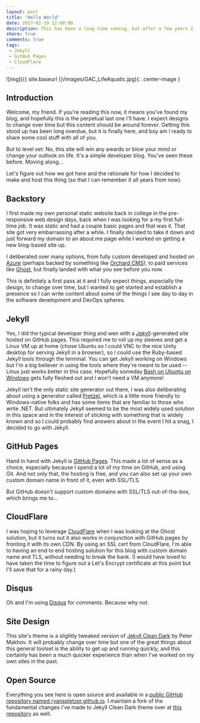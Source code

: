 ```yaml
---
layout: post
title: "Hello World"
date: 2017-02-19 12:00:00
description: This has been a long time coming, but after a few years I finally have a new blog.
share: true
comments: true
tags:
 - Jekyll
 - GitHub Pages
 - CloudFlare
---
```


![img]({{ site.baseurl }}/images/GAC_LifeAquatic.jpg){: .center-image }

## Introduction

Welcome, my friend. If you're reading this now, it means you've found my blog,
and hopefully this is the perpetual last one I'll have. I expect designs to
change over time but this content should be around forever. Getting this stood
up has been long overdue, but it is finally here, and boy am I ready to share
some cool stuff with all of you.

But to level set: No, this site will win any awards or blow your mind or change
your outlook on life. It's a simple developer blog. You've seen these before.
Moving along...

Let's figure out how we got here and the rationale for how I decided to make and
host this thing (so that I can remember it all years from now).

## Backstory

I first made my own personal static website back in college in the
pre-responsive web design days, back when I was looking for a my first full-time
job. It was static and had a couple basic pages and that was it. That site got
very embarrassing after a while. I finally decided to take it down and just
forward my domain to an about.me page while I worked on getting a new blog-based
site up.

I deliberated over many options, from fully custom developed and hosted on
[Azure](https://azure.microsoft.com) (perhaps backed by something like
[Orchard CMS](http://www.orchardproject.net/)), to paid services like
[Ghost](https://ghost.org/), but finally landed with what you see before you
now.

This is definitely a first pass at it and I fully expect things, especially the
design, to change over time, but I wanted to get started and establish a
presence so I can write content about some of the things I see day to day in the
software development and DevOps spheres.

## Jekyll

Yes, I did the typical developer thing and wen with a
[Jekyll](https://jekyllrb.com/)-generated site hosted on GitHub pages. This
required me to roll up my sleeves and get a Linux VM up at home (chose Ubuntu
so I could VNC to the nice Unity desktop for serving Jekyll in a browser), so I
could use the Ruby-based Jekyll tools through the terminal. You can get Jekyll
working on Windows but I'm a big believer in using the tools where they're meant
to be used -- Linux just works better in this case. Hopefully someday
[Bash on Ubuntu on Windows](
    https://msdn.microsoft.com/en-us/commandline/wsl/about
) gets fully fleshed out and I won't need a VM anymore!

Jekyll isn't the only static site generator out there, I was also deliberating
about using a generator called [Pretzel](https://github.com/Code52/pretzel),
which is a little more friendly to Windows-native folks and has some items that
are familiar to those who write .NET. But ultimately Jekyll seemed to be the
most widely used solution in this space and in the interest of sticking with
something that is widely known and so I could probably find answers about in the
event I hit a snag, I decided to go with Jekyll.

## GitHub Pages

Hand in hand with Jekyll is [GitHub Pages](https://pages.github.com/). This made
a lot of sense as a choice, especially because I spend a lot of my time on
GitHub, and using Git. And not only that, the hosting is free, and you can also
set up your own custom domain name in front of it, even with SSL/TLS.

But GitHub doesn't support custom domains with SSL/TLS out-of-the-box, which
brings me to...

## CloudFlare

I was hoping to leverage [CloudFlare](https://www.cloudflare.com/) when I was
looking at the Ghost solution, but it turns out it also works in conjunction
with GitHub pages by fronting it with its own CDN. By using an SSL cert
from CloudFlare, I'm able to having an end to end hosting solution
for this blog with custom domain name and TLS, without needing to break the
bank. (I would have loved to have taken the time to figure out a Let's Encrypt
certificate at this point but I'll save that for a rainy day.)

## Disqus

Oh and I'm using [Disqus](https://disqus.com) for comments. Because why not.

## Site Design

This site's theme is a slightly tweaked version of
[Jekyll Clean Dark](https://github.com/streetturtle/jekyll-clean-dark) by Peter
Makhov. It will probably change over time but one of the great things about this
general toolset is the ability to get up and running quickly, and this certainly
has been a much quicker experience than when I've worked on my own sites in the
past.

## Open Source

Everything you see here is open source and available in a [public GitHub
repository named ryanspletzer.github.io](
    https://github.com/ryanspletzer/ryanspletzer.github.io
). I maintain a fork of the fundamental changes I've made to Jekyll Clean Dark
theme over at [this repository](
    https://github.com/ryanspletzer/jekyll-clean-dark
) as well.
